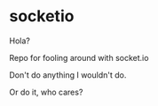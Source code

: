 # socketio
Hola?

Repo for fooling around with socket.io

Don't do anything I wouldn't do.

Or do it, who cares?

